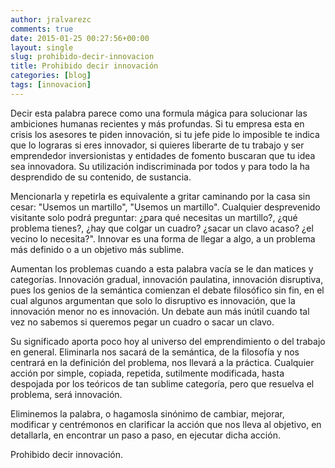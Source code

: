 ```yaml
---
author: jralvarezc
comments: true
date: 2015-01-25 00:27:56+00:00
layout: single
slug: prohibido-decir-innovacion
title: Prohibido decir innovación
categories: [blog]
tags: [innovacion]
---
```


Decir esta palabra parece como una formula mágica para solucionar las ambiciones
humanas recientes y más profundas. Si tu empresa esta en crisis los asesores te
piden innovación, si tu jefe pide lo imposible te indica que lo lograras si eres
innovador, si quieres liberarte de tu trabajo y ser emprendedor inversionistas y
entidades de fomento buscaran que tu idea sea innovadora. Su utilización
indiscriminada por todos y para todo la ha desprendido de su contenido, de
sustancia.

Mencionarla y repetirla es equivalente a gritar caminando por la casa sin cesar:
"Usemos un martillo", "Usemos un martillo". Cualquier desprevenido visitante
solo podrá preguntar: ¿para qué necesitas un martillo?, ¿qué problema tienes?,
¿hay que colgar un cuadro? ¿sacar un clavo acaso? ¿el vecino lo
necesita?". Innovar es una forma de llegar a algo, a un problema más definido o
a un objetivo más sublime.

Aumentan los problemas cuando a esta palabra vacía se le dan matices y
categorías. Innovación gradual, innovación paulatina, innovación disruptiva,
pues los genios de la semántica comienzan el debate filosófico sin fin, en el
cual algunos argumentan que solo lo disruptivo es innovación, que la innovación
menor no es innovación. Un debate aun más inútil cuando tal vez no sabemos si
queremos pegar un cuadro o sacar un clavo.

Su significado aporta poco hoy al universo del emprendimiento o del trabajo en
general. Eliminarla nos sacará de la semántica, de la filosofía y nos centrará
en la definición del problema, nos llevará a la práctica. Cualquier acción por
simple, copiada, repetida, sutilmente modificada, hasta despojada por los
teóricos de tan sublime categoría, pero que resuelva el problema, será
innovación.

Eliminemos la palabra, o hagamosla sinónimo de cambiar, mejorar, modificar y
centrémonos en clarificar la acción que nos lleva al objetivo, en detallarla, en
encontrar un paso a paso, en ejecutar dicha acción.

Prohibido decir innovación.